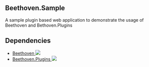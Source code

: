 ## Beethoven.Sample
A sample plugin based web application to demonstrate the usage of Beethoven and Bethoven.Plugins

## Dependencies
* [Beethoven <img src="https://img.shields.io/nuget/v/Beethoven.svg">](https://www.nuget.org/packages/Beethoven)
* [Beethoven.Plugins <img src="https://img.shields.io/nuget/v/Beethoven.Plugins.svg">](https://www.nuget.org/packages/Beethoven.Plugins)
